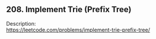 ## 208. Implement Trie (Prefix Tree)

Description:  
https://leetcode.com/problems/implement-trie-prefix-tree/
